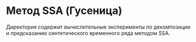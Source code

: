 # Метод SSA (Гусеница)

Директория содержит вычислительные эксперименты по декомпозиции и предсказанию синтетического временного ряда методом SSA.

